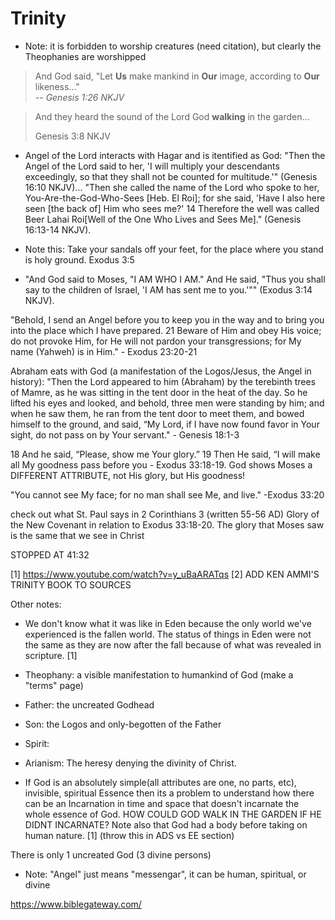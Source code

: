 # Trinity

- Note: it is forbidden to worship creatures (need citation), but clearly the Theophanies are worshipped

> And God said, "Let **Us** make mankind in **Our** image, according to **Our** likeness..."  
> -- *Genesis 1:26 NKJV*

> And they heard the sound of the Lord God **walking** in the garden...
>
> Genesis 3:8 NKJV

- Angel of the Lord interacts with Hagar and is itentified as God: "Then the Angel of the Lord said to her, 'I will multiply your descendants exceedingly, so that they shall not be counted for multitude.'" (Genesis 16:10 NKJV)... "Then she called the name of the Lord who spoke to her, You-Are-the-God-Who-Sees [Heb. El Roi]; for she said, 'Have I also here seen [the back of] Him who sees me?' 14 Therefore the well was called Beer Lahai Roi[Well of the One Who Lives and Sees Me]." (Genesis 16:13-14 NKJV).

- Note this: Take your sandals off your feet, for the place where you stand is holy ground. Exodus 3:5

- "And God said to Moses, "I AM WHO I AM." And He said, "Thus you shall say to the children of Israel, 'I AM has sent me to you.'"" (Exodus 3:14 NKJV).

"Behold, I send an Angel before you to keep you in the way and to bring you into the place which I have prepared. 21 Beware of Him and obey His voice; do not provoke Him, for He will not pardon your transgressions; for My name (Yahweh) is in Him." - Exodus 23:20-21

Abraham eats with God (a manifestation of the Logos/Jesus, the Angel in history): "Then the Lord appeared to him (Abraham) by the terebinth trees of Mamre, as he was sitting in the tent door in the heat of the day. So he lifted his eyes and looked, and behold, three men were standing by him; and when he saw them, he ran from the tent door to meet them, and bowed himself to the ground, and said, “My Lord, if I have now found favor in Your sight, do not pass on by Your servant." - Genesis 18:1-3

18 And he said, “Please, show me Your glory.” 19 Then He said, “I will make all My goodness pass before you - Exodus 33:18-19.  God shows Moses a DIFFERENT ATTRIBUTE, not His glory, but His goodness!

"You cannot see My face; for no man shall see Me, and live." -Exodus 33:20

check out what St. Paul says in 2 Corinthians 3 (written 55-56 AD) Glory of the New Covenant in relation to Exodus 33:18-20.  The glory that Moses saw is the same that we see in Christ

STOPPED AT 41:32

[1] https://www.youtube.com/watch?v=y_uBaARATqs
[2] ADD KEN AMMI'S TRINITY BOOK TO SOURCES

Other notes:

- We don't know what it was like in Eden because the only world we've experienced is the fallen world.  The status of things in Eden were not the same as they are now after the fall because of what was revealed in scripture. [1]

- Theophany: a visible manifestation to humankind of God (make a "terms" page)
- Father: the uncreated Godhead
- Son: the Logos and only-begotten of the Father
- Spirit:

- Arianism: The heresy denying the divinity of Christ.

- If God is an absolutely simple(all attributes are one, no parts, etc), invisible, spiritual Essence then its a problem to understand how there can be an Incarnation in time and space that doesn't incarnate the whole essence of God.  HOW COULD GOD WALK IN THE GARDEN IF HE DIDNT INCARNATE?  Note also that God had a body before taking on human nature. [1] (throw this in ADS vs EE section)

There is only 1 uncreated God (3 divine persons)

<div class="box" markdown="1"></div>

- Note: "Angel" just means "messengar", it can be human, spiritual, or divine

https://www.biblegateway.com/